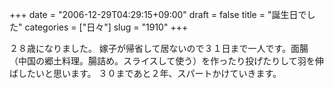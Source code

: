 +++
date = "2006-12-29T04:29:15+09:00"
draft = false
title = "誕生日でした"
categories = ["日々"]
slug = "1910"
+++

２８歳になりました。
嫁子が帰省して居ないので３１日まで一人です。面腸（中国の郷土料理。腸詰め。スライスして使う）を作ったり投げたりして羽を伸ばしたいと思います。
３０まであと２年、スパートかけていきます。
